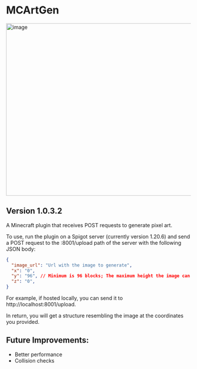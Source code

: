 # MCArtGen
<img width="847" height="471" alt="image" src="https://github.com/user-attachments/assets/fdd42f27-9310-490c-a40e-5fbadf9131a5" />

## Version 1.0.3.2

A Minecraft plugin that receives POST requests to generate pixel art. 

To use, run the plugin on a Spigot server (currently version 1.20.6) and send a POST request to the :8001/upload path of the server with the following JSON body:

```json
{
  "image_url": "Url with the image to generate",
  "x": "0",
  "y": "96", // Minimum is 96 blocks; The maximum height the image can print completely at is 224 blocks
  "z": "0",
}
```

For example, if hosted locally, you can send it to http://localhost:8001/upload.

In return, you will get a structure resembling the image at the coordinates you provided.

## Future Improvements:
- Better performance
- Collision checks
